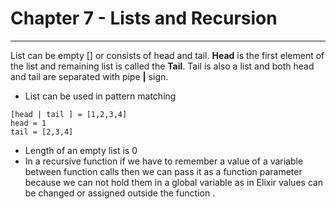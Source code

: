 # Chapter 7 - Lists and Recursion
------
List can be empty [] or consists of head and tail. **Head** is the first element of the list and remaining list is called the **Tail**. Tail is also a list and both head and tail are separated with pipe **|** sign.   

* List can be used in pattern matching
```javascrip
[head | tail ] = [1,2,3,4]
head = 1
tail = [2,3,4]
```

* Length of an empty list is 0
* In a recursive function if we have to remember a value of a variable between function calls then we can pass it as a function parameter because we can not hold them in a global variable as in Elixir values can be changed or assigned outside the function .
